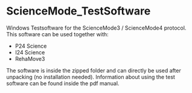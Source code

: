 # ScienceMode_TestSoftware
Windows Testsoftware for the ScienceMode3 / ScienceMode4 protocol. This software can be used together with:
* P24 Science
* I24 Science
* RehaMove3

The software is inside the  zipped folder and can directly be used after unpacking (no installation needed).
Information about using the test software can be found inside the pdf manual.

